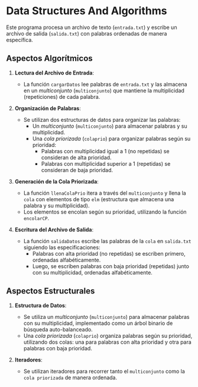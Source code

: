 # Data Structures And Algorithms

Este programa procesa un archivo de texto (`entrada.txt`) y escribe un archivo de salida (`salida.txt`) con palabras ordenadas de manera específica.

## Aspectos Algorítmicos

1. **Lectura del Archivo de Entrada**:
    - La función `cargarDatos` lee palabras de `entrada.txt` y las almacena en un *multiconjunto* (`multiconjunto`) que mantiene la multiplicidad (repeticiones) de cada palabra.

2. **Organización de Palabras**:
    - Se utilizan dos estructuras de datos para organizar las palabras:
        - Un *multiconjunto* (`multiconjunto`) para almacenar palabras y su multiplicidad.
        - Una *cola priorizada* (`colaprio`) para organizar palabras según su prioridad:
            - Palabras con multiplicidad igual a 1 (no repetidas) se consideran de alta prioridad.
            - Palabras con multiplicidad superior a 1 (repetidas) se consideran de baja prioridad.

3. **Generación de la Cola Priorizada**:
    - La función `llenaColaPrio` itera a través del `multiconjunto` y llena la `cola` con elementos de tipo `elm` (estructura que almacena una palabra y su multiplicidad).
    - Los elementos se encolan según su prioridad, utilizando la función `encolarCP`.

4. **Escritura del Archivo de Salida**:
    - La función `salidaDatos` escribe las palabras de la `cola` en `salida.txt` siguiendo las especificaciones:
        - Palabras con alta prioridad (no repetidas) se escriben primero, ordenadas alfabéticamente.
        - Luego, se escriben palabras con baja prioridad (repetidas) junto con su multiplicidad, ordenadas alfabéticamente.

## Aspectos Estructurales

1. **Estructura de Datos**:
    - Se utiliza un *multiconjunto* (`multiconjunto`) para almacenar palabras con su multiplicidad, implementado como un árbol binario de búsqueda auto-balanceado.
    - Una *cola priorizada* (`colaprio`) organiza palabras según su prioridad, utilizando dos colas: una para palabras con alta prioridad y otra para palabras con baja prioridad.

2. **Iteradores**:
    - Se utilizan iteradores para recorrer tanto el `multiconjunto` como la `cola priorizada` de manera ordenada.
